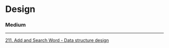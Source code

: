 # Design

### Medium
---
[211. Add and Search Word - Data structure design](solutions/0211-Add%20and%20Search%20Word%20-%20Data%20structure%20design.md)</br>